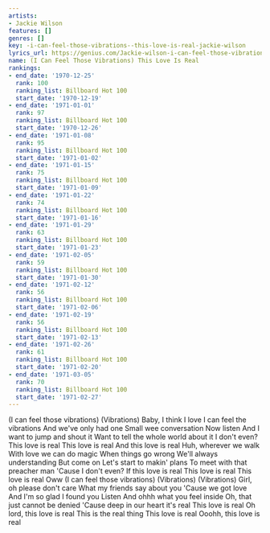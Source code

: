 ```yaml
---
artists:
- Jackie Wilson
features: []
genres: []
key: -i-can-feel-those-vibrations--this-love-is-real-jackie-wilson
lyrics_url: https://genius.com/Jackie-wilson-i-can-feel-those-vibrations-this-love-is-real-lyrics
name: (I Can Feel Those Vibrations) This Love Is Real
rankings:
- end_date: '1970-12-25'
  rank: 100
  ranking_list: Billboard Hot 100
  start_date: '1970-12-19'
- end_date: '1971-01-01'
  rank: 97
  ranking_list: Billboard Hot 100
  start_date: '1970-12-26'
- end_date: '1971-01-08'
  rank: 95
  ranking_list: Billboard Hot 100
  start_date: '1971-01-02'
- end_date: '1971-01-15'
  rank: 75
  ranking_list: Billboard Hot 100
  start_date: '1971-01-09'
- end_date: '1971-01-22'
  rank: 74
  ranking_list: Billboard Hot 100
  start_date: '1971-01-16'
- end_date: '1971-01-29'
  rank: 63
  ranking_list: Billboard Hot 100
  start_date: '1971-01-23'
- end_date: '1971-02-05'
  rank: 59
  ranking_list: Billboard Hot 100
  start_date: '1971-01-30'
- end_date: '1971-02-12'
  rank: 56
  ranking_list: Billboard Hot 100
  start_date: '1971-02-06'
- end_date: '1971-02-19'
  rank: 56
  ranking_list: Billboard Hot 100
  start_date: '1971-02-13'
- end_date: '1971-02-26'
  rank: 61
  ranking_list: Billboard Hot 100
  start_date: '1971-02-20'
- end_date: '1971-03-05'
  rank: 70
  ranking_list: Billboard Hot 100
  start_date: '1971-02-27'
---
```

(I can feel those vibrations)
(Vibrations)
Baby, I think I love
I can feel the vibrations
And we've only had one
Small wee conversation
Now listen
And I want to jump and shout it
Want to tell the whole world about it
I don't even?
This love is real
This love is real
And this love is real
Huh, wherever we walk
With love we can do magic
When things go wrong
We'll always understanding
But come on
Let's start to makin' plans
To meet with that preacher man
'Cause I don't even?
If this love is real
This love is real
This love is real
Oww
(I can feel those vibrations)
(Vibrations)
(Vibrations)
Girl, oh please don't care
What my friends say about you
'Cause we got love
And I'm so glad I found you
Listen
And ohhh what you feel inside
Oh, that just cannot be denied
'Cause deep in our heart it's real
This love is real
Oh lord, this love is real
This is the real thing
This love is real
Ooohh, this love is real
